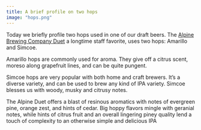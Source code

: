 ```yaml
---
title: A brief profile on two hops
image: "hops.png"
---
```

Today we briefly profile two hops used in one of our draft beers. The [Alpine Brewing Company Duet](http://alpinebeerco.com/duet/) a longtime staff favorite, uses two hops: Amarillo and Simcoe.

Amarillo hops are commonly used for aroma. They give off a citrus scent, moreso along grapefruit lines, and can be quite pungent.

Simcoe hops are very popular with both home and craft brewers. It’s a diverse variety, and can be used to brew any kind of IPA variety. Simcoe blesses us with woody, musky and citrusy notes.

The Alpine Duet offers a blast of resinous aromatics with notes of evergreen pine, orange zest, and hints of cedar. Big hoppy flavors mingle with geranial notes, while hints of citrus fruit and an overall lingering piney quality lend a touch of complexity to an otherwise simple and delicious IPA